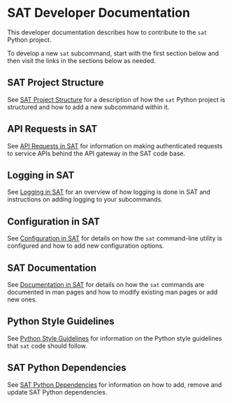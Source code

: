 # SAT Developer Documentation

This developer documentation describes how to contribute to the ``sat`` Python
project.

To develop a new ``sat`` subcommand, start with the first section below and then
visit the links in the sections below as needed.

## SAT Project Structure

See [SAT Project Structure](project_structure.md) for a description of how the
``sat`` Python project is structured and how to add a new subcommand within it.

## API Requests in SAT

See [API Requests in SAT](api_requests.md) for information on
making authenticated requests to service APIs behind the API gateway in the SAT
code base.

## Logging in SAT

See [Logging in SAT](logging.md) for an overview of how logging is
done in SAT and instructions on adding logging to your subcommands.

## Configuration in SAT

See [Configuration in SAT](configuration.md) for details on how the ``sat``
command-line utility is configured and how to add new configuration options.

## SAT Documentation

See [Documentation in SAT](documentation.md) for details on how the ``sat``
commands are documented in man pages and how to modify existing man pages or
add new ones.

## Python Style Guidelines

See [Python Style Guidelines](python_style_guidelines.md) for information on
the Python style guidelines that ``sat`` code should follow.

## SAT Python Dependencies

See [SAT Python Dependencies](sat_python_dependencies.md) for information on
how to add, remove and update SAT Python dependencies.
